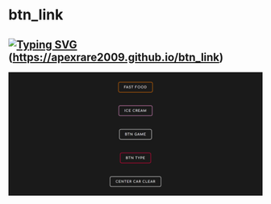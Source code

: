 # btn_link
[![Typing SVG](https://readme-typing-svg.demolab.com?font=Fira+Code&weight=600&duration=9000&pause=2000&center=%D0%9B%D0%9E%D0%96%D0%AC&vCenter=%D0%9B%D0%9E%D0%96%D0%AC&repeat=%D0%B8%D1%81%D1%82%D0%B8%D0%BD%D0%BD%D1%8B%D0%B9&height=40&lines=https%3A%2F%2FAPEXRARE2009.github.io)](https://git.io/typing-svg)(https://apexrare2009.github.io/btn_link)
---
<img src="https://github.com/apexrare2009/btn_link/blob/main/bg-btn_link.png"/>
